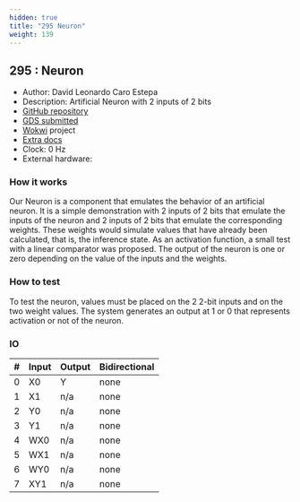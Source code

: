 ```yaml
---
hidden: true
title: "295 Neuron"
weight: 139
---
```


## 295 : Neuron

* Author: David Leonardo Caro Estepa
* Description: Artificial Neuron with 2 inputs of 2 bits
* [GitHub repository](https://github.com/dlcaro1004/tt04-wokwi-cmua-Neuron)
* [GDS submitted](https://github.com/dlcaro1004/tt04-wokwi-cmua-Neuron/actions/runs/6117316614)
* [Wokwi](https://wokwi.com/projects/375165100039571457) project
* [Extra docs]()
* Clock: 0 Hz
* External hardware: 



### How it works

Our Neuron is a component that emulates the behavior of an artificial neuron. It is a simple demonstration with 2 inputs of 2 bits that emulate the inputs of the neuron and 2 inputs of 2 bits that emulate the corresponding weights. These weights would simulate values that have already been calculated, that is, the inference state. As an activation function, a small test with a linear comparator was proposed. The output of the neuron is one or zero depending on the value of the inputs and the weights.


### How to test

To test the neuron, values must be placed on the 2 2-bit inputs and on the two weight values. The system generates an output at 1 or 0 that represents activation or not of the neuron.


### IO

| # | Input        | Output       | Bidirectional      |
|---|--------------|--------------| -------------------|
| 0 | X0  | Y | none |
| 1 | X1  | n/a | none |
| 2 | Y0  | n/a | none |
| 3 | Y1  | n/a | none |
| 4 | WX0  | n/a | none |
| 5 | WX1  | n/a | none |
| 6 | WY0  | n/a | none |
| 7 | XY1  | n/a | none |
